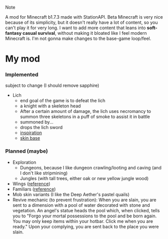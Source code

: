 >[!NOTE]
>A mod for Minecraft b1.7.3 made with StationAPI. Beta Minecraft is very nice because of its simplicity, but it doesn't really have a lot of content, so you can't play it for very long. I want to add more content that leans into **soft-fantasy casual survival**, without making it bloated like I feel modern Minecraft is. I'm not gonna make changes to the base-game loop/feel.

# My mod

### Implemented

subject to change (I should remove sapphire)

- Lich
  - end goal of the game is to defeat the lich
  - a knight with a skeleton head
  - After a certain amount of damage, the lich uses necromancy to summon three skeletons in a puff of smoke to assist it in battle
  - summoned by...
  - drops the lich sword
  - [inspiration](https://the-grimoire-of-gaia.fandom.com/wiki/Bone_Knight)
  - [skin base](https://namemc.com/skin/adcc6eab0088f51e)

### Planned (maybe)

- Exploration
  - Dungeons, because I like dungeon crawling/looting and caving (and I don't like stripmining)
  - Jungles (with tall trees, either oak or new yellow jungle wood)
- Wings ([reference](https://www.curseforge.com/minecraft/mc-mods/simple-flight))
- Familiars ([reference](https://www.curseforge.com/minecraft/mc-mods/touhou-little-maid))
- Mob skin variants (I like the Deep Aether's pastel quails)
- Revive mechanic (to prevent frustration): When you are slain, you are sent to a dimension with a pool of water decorated with stone and vegetation. An angel's statue heads the pool which, when clicked, tells you to "Forgo your mortal possessions to the pool and be born again. You may only keep items within your hotbar. Click me when you are ready." Upon your complying, you are sent back to the place you were slain.
